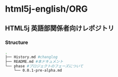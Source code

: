 # html5j-english/ORG

## HTML5j 英語部関係者向けレポジトリ

### Structure

```sh
.
├── History.md #changlog
├── README.md #本ドキュメント
└── phase #プロジェクトのフェーズについて 
    └── 0.0.1-pre-alpha.md
```

